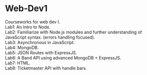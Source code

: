 # Web-Dev1
Courseworks for web dev I.          
Lab1: An Intro to Node.              
Lab2: Familiarize with Node.js modules and further understanding of JavaScript syntax. (errors handling focused).            
Lab3: Asynchronous in JavaScript.             
Lab4: MongoDB.           
Lab5: JSON Routes with ExpressJS.          
Lab6: A Band API using advanced MongoDB + ExpressJS.            
Lab7: HTML.          
Lab8: Ticketmaster API with handle bars.           
